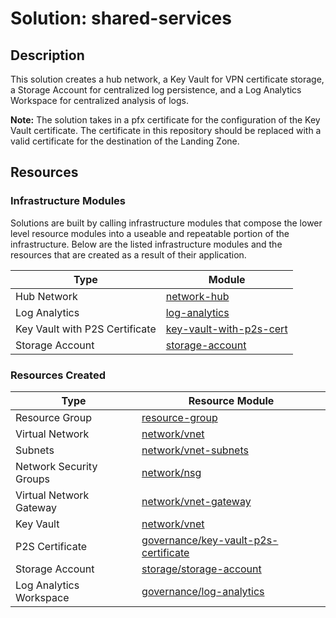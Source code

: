 # **Solution: shared-services**

## Description

This solution creates a hub network, a Key Vault for VPN certificate storage, a Storage Account for centralized log persistence, and a Log Analytics Workspace for centralized analysis of logs.

**Note:** The solution takes in a pfx certificate for the configuration of the Key Vault certificate. The certificate in this repository should be replaced with a valid certificate for the destination of the Landing Zone.

## Resources

### Infrastructure Modules

Solutions are built by calling infrastructure modules that compose the lower level resource modules into a useable and repeatable portion of the infrastructure. Below are the listed infrastructure modules and the resources that are created as a result of their application.

| Type     | Module     |
|----------|------------|
| Hub Network | [network-hub](../../modules/azure/network-hub) |
| Log Analytics | [log-analytics](../../modules/azure/log-analytics) |
| Key Vault with P2S Certificate | [key-vault-with-p2s-cert](../../modules/azure/key-vault-with-p2s-cert) |
| Storage Account | [storage-account](../../modules/azure/storage-account) |

### Resources Created

| Type     | Resource Module     |
|----------|------------|
| Resource Group | [resource-group](../../resources/azure/resource-group/README.md)|
| Virtual Network | [network/vnet](../../resources/azure/network/vnet/README.md)|
| Subnets| [network/vnet-subnets](../../resources/azure/network/vnet-subnets/README.md) |
| Network Security Groups | [network/nsg](../../resources/azure/network/nsg/README.md) |
| Virtual Network Gateway | [network/vnet-gateway](../../resources/azure/network/vnet-gateway/README.md)|
| Key Vault | [network/vnet](../../resources/azure/governance/key-vault/README.md)|
| P2S Certificate | [governance/key-vault-p2s-certificate](../../resources/azure/governance/key-vault-p2s-certificate/README.md) |
| Storage Account | [storage/storage-account](../../resources/azure/storage/storage-account/README.md)|
| Log Analytics Workspace | [governance/log-analytics](../../resources/azure/governance/log-analytics/README.md)|


